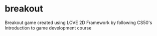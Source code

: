 # breakout
Breakout game created using LOVE 2D Framework by following CS50's Introduction to game development course
